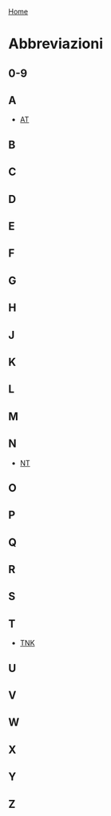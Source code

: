 [Home](/README.md)

# Abbreviazioni

## 0-9
## A

- [AT](/abbreviazioni/at.md)

## B
## C
## D
## E
## F
## G
## H
## J
## K
## L
## M
## N

- [NT](/abbreviazioni/nt.md)

## O
## P
## Q
## R
## S
## T

- [TNK](/abbreviazioni/tnk.md)

## U
## V
## W
## X
## Y
## Z